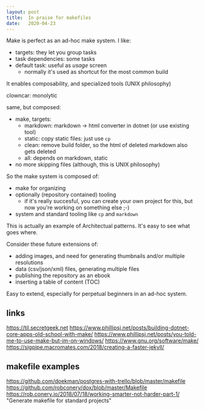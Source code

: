 ```yaml
---
layout: post
title:  In praise for makefiles
date:   2020-04-23
---
```


Make is perfect as an ad-hoc make system. I like:

* targets: they let you group tasks
* task dependencies: some tasks 
* default task: useful as _usage_ screen 
	- normally it's used as shortcut for the most common build

It enables composability, and specialized tools (UNIX philosophy)

clowncar: monolytic

same, but composed:

* make, targets:
	- markdown: markdown -> html converter in dotnet (or use existing tool)
	- static: copy static files: just use `cp`
	- clean: remove build folder, so the html of deleted markdown also gets deleted
	- all: depends on markdown, static
* no more skipping files (although, this is UNIX philosophy)

So the make system is composed of:

* make for organizing
* optionally (repository contained) tooling
	- if it's really succesful, you can create your own project for this, but now you're working on something else ;-)
* system and standard tooling like `cp` and `markdown`

This is actually an example of Architectual patterns. It's easy to see what goes where.

Consider these future extensions of:

* adding images, and need for generating thumbnails and/or multiple resolutions
* data (csv/json/xml) files, generating multiple files
* publishing the repository as an ebook
* inserting a table of content (TOC)

Easy to extend, especially for perpetual beginners in an ad-hoc system.


links
-----

https://til.secretgeek.net
https://www.phillipsj.net/posts/building-dotnet-core-apps-old-school-with-make/
https://www.phillipsj.net/posts/you-told-me-to-use-make-but-im-on-windows/
https://www.gnu.org/software/make/
https://sigpipe.macromates.com/2018/creating-a-faster-jekyll/

[ok-named]: https://github.com/secretGeek/ok-bash/issues/24


makefile examples
-----------------

https://github.com/doekman/postgres-with-trello/blob/master/makefile
https://github.com/robconery/dox/blob/master/Makefile
https://rob.conery.io/2018/07/18/working-smarter-not-harder-part-1/ "Generate makefile for standard projects"
